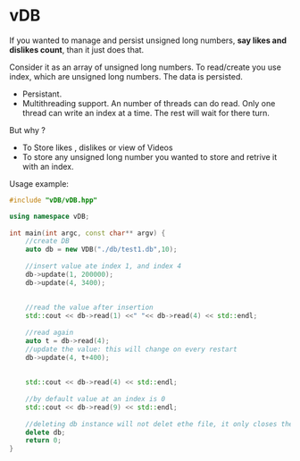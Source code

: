 # vDB
If you wanted to manage and persist unsigned long numbers, **say likes and dislikes count**, than it just does that.

Consider it as an array of unsigned long numbers. To read/create you use index, which are unsigned long numbers. The data is persisted.

* Persistant.
* Multithreading support. An number of threads can do read. Only one thread can write an index at a time. The rest will wait for there turn.

But why ?
* To Store likes , dislikes or view of Videos
* To store any unsigned long number you wanted to store and retrive it with an index.

Usage example:

```c++
#include "vDB/vDB.hpp"

using namespace vDB;
    
int main(int argc, const char** argv) {
    //create DB
    auto db = new VDB("./db/test1.db",10);
    
    //insert value ate index 1, and index 4
    db->update(1, 200000);
    db->update(4, 3400);
    
    
    //read the value after insertion
    std::cout << db->read(1) <<" "<< db->read(4) << std::endl;
    
    //read again
    auto t = db->read(4);
    //update the value: this will change on every restart
    db->update(4, t+400);
    
  
    std::cout << db->read(4) << std::endl;
    
    //by default value at an index is 0
    std::cout << db->read(9) << std::endl;
    
    //deleting db instance will not delet ethe file, it only closes the db fie properly
    delete db;
    return 0;
}
```


